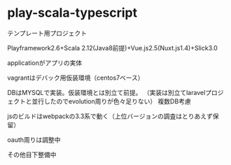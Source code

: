 # play-scala-typescript

テンプレート用プロジェクト

Playframework2.6+Scala 2.12(Java8前提)+Vue.js2.5(Nuxt.js1.4)+Slick3.0

applicationがアプリの実体

vagrantはデバック用仮装環境（centos7ベース）

DBはMYSQLで実装。仮装環境とは別立て前提。
（実装は別立てlaravelプロジェクトと並行したのでevolution周りが色々足りない）
複数DB考慮

jsのビルドはwebpackの3.3系で動く（上位バージョンの調査はとりあえず保留）

oauth周りは調整中

その他目下整備中
